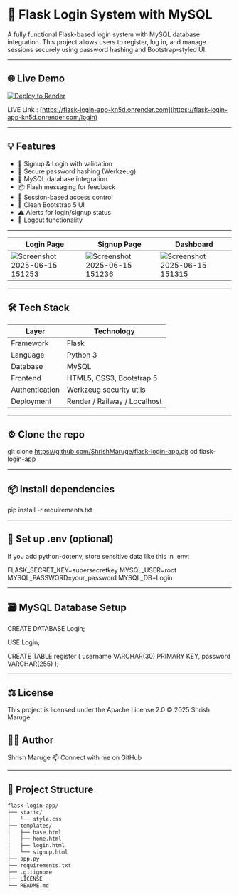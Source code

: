# 🔐 Flask Login System with MySQL

A fully functional Flask-based login system with MySQL database integration. This project allows users to register, log in, and manage sessions securely using password hashing and Bootstrap-styled UI.

---

## 🌐 Live Demo

[![Deploy to Render](https://img.shields.io/badge/deployed-on--render-success?style=for-the-badge&logo=render)]([[https://your-deployed-link.onrender.com](https://flask-login-app-kn5d.onrender.com)](https://flaskloginappkn5d.onrender.com))

LIVE  Link : [https://flask-login-app-kn5d.onrender.com](https://flask-login-app-kn5d.onrender.com/login)

---

## 💡 Features

- 🧾 Signup & Login with validation
- 🔐 Secure password hashing (Werkzeug)
- 💼 MySQL database integration
- 📦 Flash messaging for feedback
- 🧠 Session-based access control
- 🎨 Clean Bootstrap 5 UI
- ⚠️ Alerts for login/signup status
- 🚪 Logout functionality

---
| Login Page                      | Signup Page                       | Dashboard                     |
| ------------------------------- | --------------------------------- | ----------------------------- |
| ![Screenshot 2025-06-15 151253](https://github.com/user-attachments/assets/4a4f66b7-f8ce-4d75-9780-18dfc0aafb0b) | ![Screenshot 2025-06-15 151236](https://github.com/user-attachments/assets/17b80b65-df61-4e89-90c7-6f9f36745118) | ![Screenshot 2025-06-15 151315](https://github.com/user-attachments/assets/45cf36f1-2933-4a50-a814-1258a899efa8) |

---

## 🛠 Tech Stack

| Layer          | Technology                  |
|----------------|------------------------------|
| Framework      | Flask                        |
| Language       | Python 3                     |
| Database       | MySQL                        |
| Frontend       | HTML5, CSS3, Bootstrap 5     |
| Authentication | Werkzeug security utils      |
| Deployment     | Render / Railway / Localhost |

---

## ⚙️ Clone the repo

git clone https://github.com/ShrishMaruge/flask-login-app.git
cd flask-login-app

---

## 📦 Install dependencies

pip install -r requirements.txt

---
## 🔐 Set up .env (optional)
If you add python-dotenv, store sensitive data like this in .env:

FLASK_SECRET_KEY=supersecretkey
MYSQL_USER=root
MYSQL_PASSWORD=your_password
MYSQL_DB=Login

---

## 🗃️ MySQL Database Setup

CREATE DATABASE Login;

USE Login;

CREATE TABLE register (
    username VARCHAR(30) PRIMARY KEY,
    password VARCHAR(255)
);

---
## ⚖️ License
This project is licensed under the Apache License 2.0
© 2025 Shrish Maruge

## 🙋‍♂️ Author
Shrish Maruge
📫 Connect with me on GitHub

---

## 📂 Project Structure

```bash
flask-login-app/
├── static/
│   └── style.css
├── templates/
│   ├── base.html
│   ├── home.html
│   ├── login.html
│   └── signup.html
├── app.py
├── requirements.txt
├── .gitignore
├── LICENSE
└── README.md



